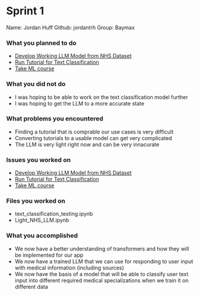 # Sprint 1

Name: Jordan Huff
Github: jordantrh
Group: Baymax

### What you planned to do
- [Develop Working LLM Model from NHS Dataset](https://github.com/MariAuxHer/Baymax/issues/2)
- [Run Tutorial for Text Classification](https://github.com/MariAuxHer/Baymax/issues/3)
- [Take ML course](https://github.com/MariAuxHer/Baymax/issues/1)

### What you did not do
- I was hoping to be able to work on the text classification model further
- I was hoping to get the LLM to a more accurate state

### What problems you encountered
- Finding a tutorial that is comprable our use cases is very difficult
- Converting tutorials to a usable model can get very complicated
- The LLM is very light right now and can be very innacurate

### Issues you worked on
- [Develop Working LLM Model from NHS Dataset](https://github.com/MariAuxHer/Baymax/issues/2)
- [Run Tutorial for Text Classification](https://github.com/MariAuxHer/Baymax/issues/3)
- [Take ML course](https://github.com/MariAuxHer/Baymax/issues/1)

### Files you worked on
- text_classification_testing.ipynb
- Light_NHS_LLM.ipynb

### What you accomplished
- We now have a better understanding of transformers and how they will be implemented for our app
- We now have a trained LLM that we can use for responding to user input with medical information (including sources)
- We now have the basis of a model that will be able to classify user text input into different required medical specializations when we train it on different data
